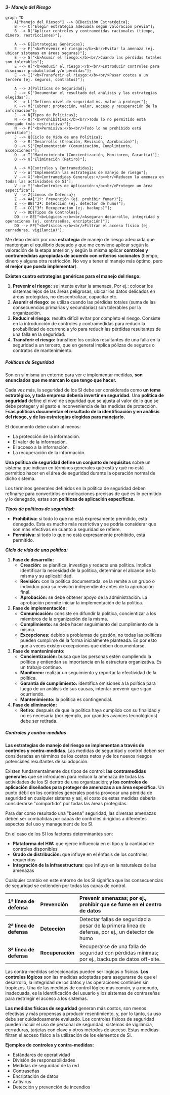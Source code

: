 #### ***3- Manejo del Riesgo***

```mermaid
graph TD
    A["Manejo del Riesgo"] --> B{Decisión Estratégica};
    B --> C["Elegir estrategia adecuada según valoración previa"];
    B --> D["Aplicar controles y contramedidas racionales (tiempo, dinero, restricciones)"];

    A --> E{Estrategias Genéricas};
    E --> F["<b>Prevenir el riesgo:</b><br/>Evitar la amenaza (ej. ubicar sistemas en áreas seguras)"];
    E --> G["<b>Asumir el riesgo:</b><br/>Cuando las pérdidas totales son tolerables"];
    E --> H["<b>Reducir el riesgo:</b><br/>Introducir controles para disminuir probabilidad y/o pérdidas"];
    E --> I["<b>Transferir el riesgo:</b><br/>Pasar costos a un tercero (ej. seguros, contratos)"];

    A --> J{Políticas de Seguridad};
    J --> K["Documentan el resultado del análisis y las estrategias elegidas"];
    K --> L["Definen nivel de seguridad vs. valor a proteger"];
    K --> M["Cubren: protección, valor, acceso y recuperación de la información"];
    J --> N{Tipos de Políticas};
    N --> O["<b>Prohibitiva:</b><br/>Todo lo no permitido está denegado (más restrictiva)"];
    N --> P["<b>Permisiva:</b><br/>Todo lo no prohibido está permitido"];
    J --> Q{Ciclo de Vida de una Política};
    Q --> R["Desarrollo (Creación, Revisión, Aprobación)"];
    Q --> S["Implementación (Comunicación, Cumplimiento, Excepciones)"];
    Q --> T["Mantenimiento (Concientización, Monitoreo, Garantía)"];
    Q --> U["Eliminación (Retiro)"];

    A --> V{Controles y Contramedidas};
    V --> W["Implementan las estrategias de manejo de riesgo"];
    V --> X["<b>Contramedidas Generales:</b><br/>Reducen la amenaza en todas las actividades de SI"];
    V --> Y["<b>Controles de Aplicación:</b><br/>Protegen un área específica"];
    V --> Z{Líneas de Defensa};
    Z --> AA["1ª: Prevención (ej. prohibir fumar)"];
    Z --> BB["2ª: Detección (ej. detector de humo)"];
    Z --> CC["3ª: Recuperación (ej. backups)"];
    V --> DD{Tipos de Controles};
    DD --> EE["<b>Lógicos:</b><br/>Aseguran desarrollo, integridad y operaciones (ej. contraseñas, encriptación)"];
    DD --> FF["<b>Físicos:</b><br/>Filtran el acceso físico (ej. cerraduras, vigilancia)"];
```

Me debo decidir por una **estrategia** de manejo de riesgo adecuada que mantengan el equilibrio deseado y que me conviene aplicar según la valoración de la etapa anterior, y según la misma aplicar **controles y contramedidas apropiadas de acuerdo con criterios racionales** (tiempo, dinero y alguna otra restricción. No voy a tener el manejo más óptimo, pero **el mejor que pueda implementar**).

**Existen cuatro estrategias genéricas para el manejo del riesgo:**

1.  **Prevenir el riesgo:** se intenta evitar la amenaza. Por ej.: colocar los sistemas lejos de las áreas peligrosas, ubicar los datos delicados en áreas protegidas, no descentralizar, capacitar etc.
2.  **Asumir el riesgo:** se utiliza cuando las pérdidas totales (suma de las consecuencias primarias y secundarias) son tolerables por la organización.
3.  **Reducir el riesgo:** resulta difícil evitar por completo el riesgo. Consiste en la introducción de controles y contramedidas para reducir la probabilidad de ocurrencia y/o para reducir las pérdidas resultantes de una falla en la seguridad.
4.  **Transferir el riesgo:** transfiere los costos resultantes de una falla en la seguridad a un tercero, que en general implica pólizas de seguros o contratos de mantenimiento.

##### **Políticas de Seguridad**

Son en sí misma un entorno para ver e implementar medidas, **son enunciados que me marcan lo que tengo que hacer.**

Cada vez más, la seguridad de los SI debe ser considerada como **un tema estratégico, y toda empresa debería invertir en seguridad.** Una **política de seguridad** define el nivel de seguridad que se ajusta al valor de lo que se debe proteger y al gasto e inconveniencia de las medidas de protección. E**sas políticas documentan el resultado de la identificación y en análisis del riesgo, y de las estrategias elegidas para manejarlo.**

El documento debe cubrir al menos:

-   La protección de la información.
-   El valor de la información.
-   El acceso a la información.
-   La recuperación de la información.

**Una política de seguridad define un conjunto de requisitos** sobre un sistema que indican en términos generales qué está y qué no está permitido hacer en el área de seguridad durante la operación normal de dicho sistema.

Los términos generales definidos en la política de seguridad deben refinarse para convertirlos en indicaciones precisas de qué es lo permitido y lo denegado, estas son **políticas de aplicación específicas.**

***Tipos de políticas de seguridad:***

-   **Prohibitiva:** si todo lo que no está expresamente permitido, está denegado. Esta es mucho más restrictiva y se podría considerar que son más efectivas en cuanto a seguridad se refiere.
-   **Permisiva:** si todo lo que no está expresamente prohibido, está permitido.

***Ciclo de vida de una política:***

1.  **Fase de desarrollo:**
    -   **Creación:** se planifica, investiga y redacta una política. Implica identificar la necesidad de la política, determinar el alcance de la misma y su aplicabilidad.
    -   **Revisión:** con la política documentada, se la remite a un grupo o individuo para su revisión independiente antes de la aprobación final.
    -   **Aprobación:** se debe obtener apoyo de la administración. La aprobación permite iniciar la implementación de la política.
2.  **Fase de implementación:**
    -   **Comunicación:** consiste en difundir la política, concientizar a los miembros de la organización de la misma.
    -   **Cumplimiento:** se debe hacer seguimiento del cumplimiento de la misma.
    -   **Excepciones:** debido a problemas de gestión, no todas las políticas pueden cumplirse de la forma inicialmente planteada. Es por esto que a veces existen excepciones que deben documentarse.
3.  **Fase de mantenimiento:**
    -   **Concientización:** busca que las personas estén cumpliendo la política y entiendan su importancia en la estructura organizativa. Es un trabajo continuo.
    -   **Monitoreo:** realizar un seguimiento y reportar la efectividad de la política.
    -   **Garantía de cumplimiento:** identifica omisiones a la política para luego de un análisis de sus causas, intentar prevenir que sigan ocurriendo.
    -   **Mantenimiento:** la política es contingencial.
4.  **Fase de eliminación:**
    -   **Retiro:** después de que la política haya cumplido con su finalidad y no es necesaria (por ejemplo, por grandes avances tecnológicos) debe ser retirada.

##### **Controles y contra-medidas**

**Las estrategias de manejo del riesgo se implementan a través de controles y contra-medidas**. Las medidas de seguridad y control deben ser consideradas en términos de los costos netos y de los nuevos riesgos potenciales resultantes de su adopción.

Existen fundamentalmente dos tipos de control: **las contramedidas generales** que se introducen para reducir la amenaza de todas las actividades de los SI dentro de una organización; **y los controles de aplicación diseñados para proteger de amenazas a un área específica.** Un punto débil en los controles generales podría provocar una pérdida de seguridad en cualquier sistema y así, el costo de estas medidas debería considerarse "compartido" por todas las áreas protegidas.

Para dar como resultado una "buena" seguridad, las diversas amenazas deben ser combatidas por capas de controles dirigidos a diferentes aspectos del uso y management de los SI.

En el caso de los SI los factores determinantes son:

-   **Plataforma del HW:** que ejerce influencia en el tipo y la cantidad de controles disponibles
-   **Grado de distribución:** que influye en el énfasis de los controles requeridos
-   **Integración de la infraestructura**: que influye en la naturaleza de las amenazas

Cualquier cambio en este entorno de los SI significa que las consecuencias de seguridad se extienden por todas las capas de control.

| 1ª línea de defensa | Prevención | Prevenir amenazas; por ej., prohibir que se fume en el centro de datos |
| :--- | :--- | :--- |
| **2ª línea de defensa** | **Detección** | Detectar fallas de seguridad a pesar de la primera línea de defensa, por ej., un detector de humo |
| **3ª línea de defensa** | **Recuperación** | Recuperarse de una falla de seguridad con pérdidas mínimas; por ej., backups de datos off-site. |

Las contra-medidas seleccionadas pueden ser lógicas o físicas. **Los controles lógicos** son las medidas adoptadas para asegurarse de que el desarrollo, la integridad de los datos y las operaciones continúen sin tropiezos. Una de las medidas de control lógico más común, y a menudo, inadecuada, es la identificación del usuario y los sistemas de contraseñas para restringir el acceso a los sistemas.

**Las medidas físicas de seguridad** generan más costos, son menos efectivas y más propensas a producir resentimiento, y, por lo tanto, su uso debe ser cuidadosamente evaluado. Los controles físicos de seguridad pueden incluir el uso de personal de seguridad, sistemas de vigilancia, cerraduras, tarjetas con clave y otros métodos de acceso. Estas medidas filtran el acceso físico a la utilización de los elementos de SI.

**Ejemplos de controles y contra-medidas:**

-   Estándares de operatividad
-   División de responsabilidades
-   Medidas de seguridad de la red
-   Contraseñas
-   Encriptación de datos
-   Antivirus
-   Detección y prevención de incendios 